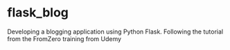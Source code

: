# flask_blog

Developing a blogging application using Python Flask. Following the tutorial from the FromZero training from Udemy
